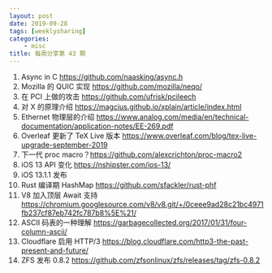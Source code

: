 ```yaml
---
layout: post
date: 2019-09-28
tags: [weeklysharing]
categories:
    - misc
title: 每周分享第 43 期
---
```


1. Async in C https://github.com/naasking/async.h
2. Mozilla 的 QUIC 实现 https://github.com/mozilla/neqo/
3. 在 PCI 上做的攻击 https://github.com/ufrisk/pcileech
4. 对 X 的原理介绍 https://magcius.github.io/xplain/article/index.html
5. Ethernet 物理层的介绍 https://www.analog.com/media/en/technical-documentation/application-notes/EE-269.pdf
6. Overleaf 更新了 TeX Live 版本 https://www.overleaf.com/blog/tex-live-upgrade-september-2019
7. 下一代 proc macro？https://github.com/alexcrichton/proc-macro2
8. iOS 13 API 变化 https://nshipster.com/ios-13/
9. iOS 13.1.1 发布
10. Rust 编译期 HashMap https://github.com/sfackler/rust-phf
11. V8 加入顶层 Await 支持 https://chromium.googlesource.com/v8/v8.git/+/0ceee9ad28c21bc4971fb237cf87eb742fc787b8%5E%21/
12. ASCII 码表的一种理解 https://garbagecollected.org/2017/01/31/four-column-ascii/
13. Cloudflare 启用 HTTP/3 https://blog.cloudflare.com/http3-the-past-present-and-future/
14. ZFS 发布 0.8.2 https://github.com/zfsonlinux/zfs/releases/tag/zfs-0.8.2
